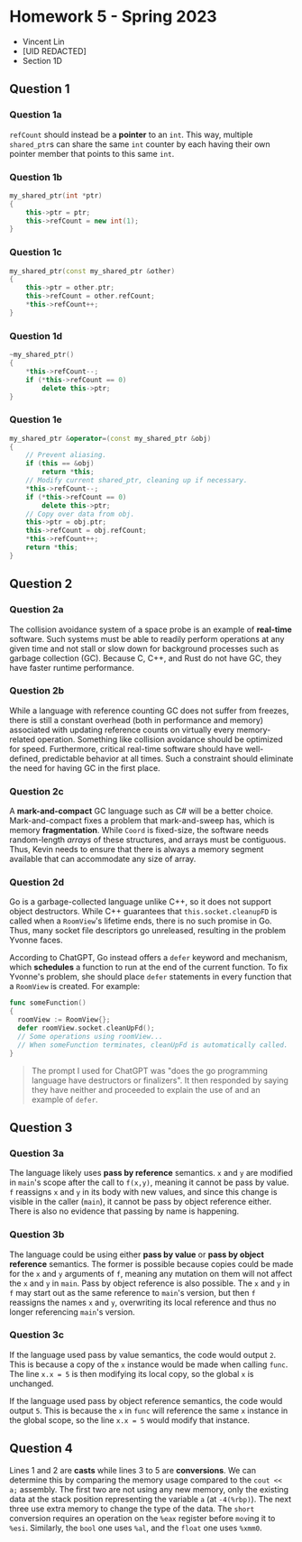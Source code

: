 # Homework 5 - Spring 2023

* Vincent Lin
* [UID REDACTED]
* Section 1D


## Question 1


### Question 1a

`refCount` should instead be a **pointer** to an `int`. This way, multiple
`shared_ptr`s can share the same `int` counter by each having their own pointer
member that points to this same `int`.


### Question 1b

```cpp
my_shared_ptr(int *ptr)
{
    this->ptr = ptr;
    this->refCount = new int(1);
}
```


### Question 1c

```cpp
my_shared_ptr(const my_shared_ptr &other)
{
    this->ptr = other.ptr;
    this->refCount = other.refCount;
    *this->refCount++;
}
```


### Question 1d

```cpp
~my_shared_ptr()
{
    *this->refCount--;
    if (*this->refCount == 0)
        delete this->ptr;
}
```


### Question 1e

```cpp
my_shared_ptr &operator=(const my_shared_ptr &obj)
{
    // Prevent aliasing.
    if (this == &obj)
        return *this;
    // Modify current shared_ptr, cleaning up if necessary.
    *this->refCount--;
    if (*this->refCount == 0)
        delete this->ptr;
    // Copy over data from obj.
    this->ptr = obj.ptr;
    this->refCount = obj.refCount;
    *this->refCount++;
    return *this;
}
```


## Question 2


### Question 2a

The collision avoidance system of a space probe is an example of **real-time**
software. Such systems must be able to readily perform operations at any given
time and not stall or slow down for background processes such as garbage
collection (GC). Because C, C++, and Rust do not have GC, they have faster
runtime performance.


### Question 2b

While a language with reference counting GC does not suffer from freezes, there
is still a constant overhead (both in performance and memory) associated with
updating reference counts on virtually every memory-related operation. Something
like collision avoidance should be optimized for speed. Furthermore, critical
real-time software should have well-defined, predictable behavior at all times.
Such a constraint should eliminate the need for having GC in the first place.


### Question 2c

A **mark-and-compact** GC language such as C# will be a better choice.
Mark-and-compact fixes a problem that mark-and-sweep has, which is memory
**fragmentation**. While `Coord` is fixed-size, the software needs random-length
*arrays* of these structures, and arrays must be contiguous. Thus, Kevin needs
to ensure that there is always a memory segment available that can accommodate
any size of array.


### Question 2d

Go is a garbage-collected language unlike C++, so it does not support object
destructors. While C++ guarantees that `this.socket.cleanupFD` is called when a
`RoomView`'s lifetime ends, there is no such promise in Go. Thus, many socket
file descriptors go unreleased, resulting in the problem Yvonne faces.

According to ChatGPT, Go instead offers a `defer` keyword and mechanism, which
**schedules** a function to run at the end of the current function. To fix
Yvonne's problem, she should place `defer` statements in every function that a
`RoomView` is created. For example:

```go
func someFunction()
{
  roomView := RoomView{};
  defer roomView.socket.cleanUpFd();
  // Some operations using roomView...
  // When someFunction terminates, cleanUpFd is automatically called.
}
```

> The prompt I used for ChatGPT was "does the go programming language have
> destructors or finalizers". It then responded by saying they have neither and
> proceeded to explain the use of and an example of `defer`.


## Question 3


### Question 3a

The language likely uses **pass by reference** semantics. `x` and `y` are
modified in `main`'s scope after the call to `f(x,y)`, meaning it cannot be pass
by value. `f` reassigns `x` and `y` in its body with new values, and since this
change is visible in the caller (`main`), it cannot be pass by object reference
either. There is also no evidence that passing by name is happening.


### Question 3b

The language could be using either **pass by value** or **pass by object
reference** semantics. The former is possible because copies could be made for
the `x` and `y` arguments of `f`, meaning any mutation on them will not affect
the `x` and `y` in `main`. Pass by object reference is also possible. The `x`
and `y` in `f` may start out as the same reference to `main`'s version, but then
`f` reassigns the names `x` and `y`, overwriting its local reference and thus
no longer referencing `main`'s version.


### Question 3c

If the language used pass by value semantics, the code would output `2`. This is
because a copy of the `x` instance would be made when calling `func`. The line
`x.x = 5` is then modifying its local copy, so the global `x` is unchanged.

If the language used pass by object reference semantics, the code would output
`5`. This is because the `x` in `func` will reference the same `x` instance in
the global scope, so the line `x.x = 5` would modify that instance.


## Question 4

Lines 1 and 2 are **casts** while lines 3 to 5 are **conversions**. We can
determine this by comparing the memory usage compared to the `cout << a;`
assembly. The first two are not using any new memory, only the existing data at
the stack position representing the variable `a` (at `-4(%rbp)`). The next three
use extra memory to change the type of the data. The `short` conversion requires
an operation on the `%eax` register before `mov`ing it to `%esi`. Similarly, the
`bool` one uses `%al`, and the `float` one uses `%xmm0`.
